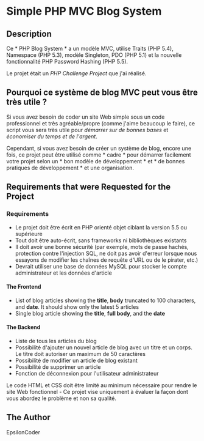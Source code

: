 # Simple PHP MVC Blog System


## Description

Ce * PHP Blog System * a un modèle MVC, utilise Traits (PHP 5.4), Namespace (PHP 5.3), modèle Singleton, PDO (PHP 5.1) et la nouvelle fonctionnalité PHP Password Hashing (PHP 5.5).

Le projet était un *PHP Challenge Project* que j'ai réalisé.


## Pourquoi ce système de blog MVC peut vous être très utile ?
Si vous avez besoin de coder un site Web simple sous un code professionnel et très agréable/propre (comme j'aime beaucoup le faire), ce script vous sera très utile pour *démarrer sur de bonnes bases* et *économiser du temps et de l'argent*.

Cependant, si vous avez besoin de créer un système de blog, encore une fois, ce projet peut être utilisé comme * cadre * pour démarrer facilement votre projet selon un * bon modèle de développement * et * de bonnes pratiques de développement * et une organisation.

## Requirements that were Requested for the Project

### Requirements

* Le projet doit être écrit en PHP orienté objet ciblant la version 5.5 ou supérieure
* Tout doit être auto-écrit, sans frameworks ni bibliothèques existants
* Il doit avoir une bonne sécurité (par exemple, mots de passe hachés, protection contre l'injection SQL, ne doit pas avoir d'erreur lorsque nous essayons de modifier les chaînes de requête d'URL ou de le pirater, etc.)
* Devrait utiliser une base de données MySQL pour stocker le compte administrateur et les données d'article



#### The Frontend

* List of blog articles showing the **title**, **body** truncated to 100 characters, and **date**. It should show only the latest 5 articles
* Single blog article showing the **title**, **full body**, and the **date**

#### The Backend
* Liste de tous les articles du blog
* Possibilité d'ajouter un nouvel article de blog avec un titre et un corps. Le titre doit autoriser un maximum de 50 caractères
* Possibilité de modifier un article de blog existant
* Possibilité de supprimer un article
* Fonction de déconnexion pour l'utilisateur administrateur

Le code HTML et CSS doit être limité au minimum nécessaire pour rendre le site Web fonctionnel - Ce projet vise uniquement à évaluer la façon dont vous abordez le problème et non sa qualité.



## The Author

EpsilonCoder
